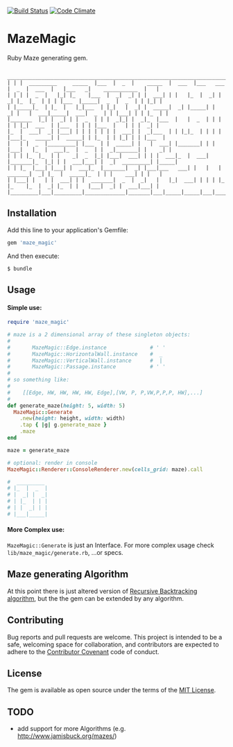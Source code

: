 [![Build Status](https://travis-ci.org/equivalent/maze_magic.svg)](https://travis-ci.org/equivalent/maze_magic)
[![Code Climate](https://codeclimate.com/github/equivalent/maze_magic/badges/gpa.svg)](https://codeclimate.com/github/equivalent/maze_magic)

# MazeMagic

Ruby Maze generating gem.

```
 _______________________________________________________________________________________________________________________ 
| | |  _________     _____  |___  |  _  |    _____  |  ___  |___   ___  |  _  |  ___  |   |___   _|    ___________  |   |
| | | |  _  |   |_| |_    |___  |  _|  _| | |  ___| | |   |_  |  _| |  _| |_  |_  | | | |___  |_____|  _  |  _  | | |_| |
| |_____|_  | |_  |   |_|___  | |_|   |  _| |  _____|  _| |_____| |  _| |   |  ___|_____|  ___|  _  | | |___| | | |_  | |
|_______  |_| |  _| | |  _  | | |  _|_| |  _|_  |___  |   |  _  | | |   | | |_|  ___  | |___  | | | |___  |   | | |  _| |
|_  |  ___|  _| |___| | | | | | | |  ___| |  _|___  | | |_|_  | | | | |___|_   _____| |  _____| | |_  | | |_| | | |___  |
|   | |  _  |_________| |___  | |  _____| |   |  ___| |_______| | | |___|   |_  |  ___|_  |  _  | |  _|_______| |    _| |
| | | |_  |_  | |    _|  _  |_| |___|  ___| | | |  ___|_  |  ___| |_______|_  |_| | |  ___|___| |  _|  _________| |_____|
| | |_  |___| |___| |  ___|_  |_______|  _| |___|___   ___| |   |   |  _______|  _| |_  |  _____|_  | | |    ___| | |   |
| |___| |   | |  ___| | |  _______|  _  |  _|   |   |_|  ___| | | | |_  |_    |_  |  _| |_  | |   |___|  _| |  ___|___| |
|_________|___|_________|_____________|_______|___|_____|_____|___|_________|_____|_________|___|_________|_____________|
```

## Installation

Add this line to your application's Gemfile:

```ruby
gem 'maze_magic'
```

And then execute:

    $ bundle

## Usage

#### Simple use:

```ruby
require 'maze_magic'

# maze is a 2 dimensional array of these singleton objects:
#
#       MazeMagic::Edge.instance              # ' '
#       MazeMagic::HorizontalWall.instance    #  _
#       MazeMagic::VerticalWall.instance      #  |
#       MazeMagic::Passage.instance           # ' '
#
# so something like:
#
#    [[Edge, HW, HW, HW, HW, Edge],[VW, P, P,VW,P,P,P, HW],...]
#
def generate_maze(height: 5, width: 5)
  MazeMagic::Generate
    .new(height: height, width: width)
    .tap { |g| g.generate_maze }
    .maze
end

maze = generate_maze

# optional: render in console
MazeMagic::Renderer::ConsoleRenderer.new(cells_grid: maze).call

#  _________ 
# |_  |  _  |
# |  _| |  _|
# | |_  | | |
# | |  _| | |
# |___|_____|

```

#### More Complex use:

`MazeMagic::Generate` is just an Interface. For more complex usage check
`lib/maze_magic/generate.rb`, ...or specs.

## Maze generating Algorithm

At this point there is just altered version of [Recursive Backtracking
algorithm](http://weblog.jamisbuck.org/2010/12/27/maze-generation-recursive-backtracking),
but the the gem can be extended by any algorithm.


## Contributing

Bug reports and pull requests are welcome. This project is intended to be a safe, welcoming space for collaboration, and contributors are expected to adhere to the [Contributor Covenant](contributor-covenant.org) code of conduct.


## License

The gem is available as open source under the terms of the [MIT License](http://opensource.org/licenses/MIT).

## TODO

* add support for more Algorithms (e.g. http://www.jamisbuck.org/mazes/)
